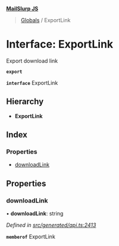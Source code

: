 **[MailSlurp JS](../README.md)**

> [Globals](../README.md) / ExportLink

# Interface: ExportLink

Export download link

**`export`** 

**`interface`** ExportLink

## Hierarchy

* **ExportLink**

## Index

### Properties

* [downloadLink](exportlink.md#downloadlink)

## Properties

### downloadLink

•  **downloadLink**: string

*Defined in [src/generated/api.ts:2413](https://github.com/mailslurp/mailslurp-client/blob/98c6efc/src/generated/api.ts#L2413)*

**`memberof`** ExportLink
